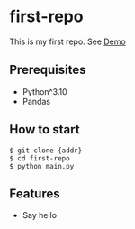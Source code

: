 # first-repo

This is my first repo.
See [Demo](https://www.google.com/)

## Prerequisites

- Python^3.10
- Pandas

## How to start

```shell
$ git clone {addr}
$ cd first-repo
$ python main.py
```

## Features

- Say hello
